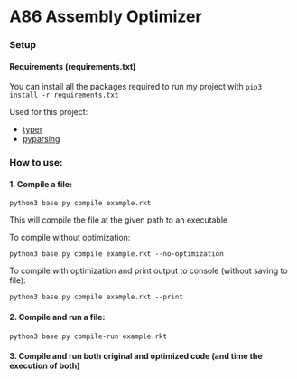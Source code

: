 # A86 Assembly Optimizer

### Setup

#### Requirements (requirements.txt)

You can install all the packages required to run my project with `pip3 install -r requirements.txt`

Used for this project:
- [typer](https://github.com/tiangolo/typer)
- [pyparsing](https://github.com/pyparsing/pyparsing)

### How to use:

#### 1. Compile a file:

```
python3 base.py compile example.rkt
```

This will compile the file at the given path to an executable

To compile without optimization: 
```
python3 base.py compile example.rkt --no-optimization
```

To compile with optimization and print output to console (without saving to file):
```
python3 base.py compile example.rkt --print
```

#### 2. Compile and run a file:

```
python3 base.py compile-run example.rkt
```


#### 3. Compile and run both original and optimized code (and time the execution of both)